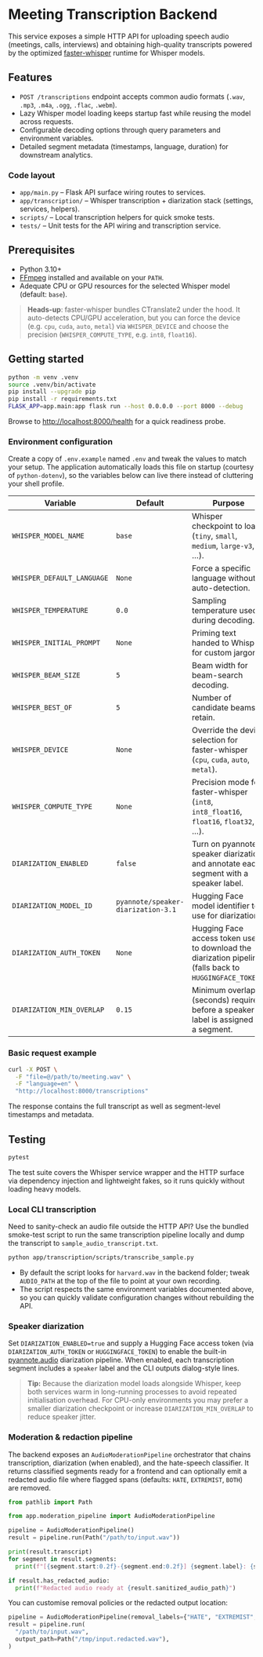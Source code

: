 # Meeting Transcription Backend

This service exposes a simple HTTP API for uploading speech audio (meetings, calls, interviews) and obtaining high-quality transcripts powered by the optimized [faster-whisper](https://github.com/SYSTRAN/faster-whisper) runtime for Whisper models.

## Features

- `POST /transcriptions` endpoint accepts common audio formats (`.wav`, `.mp3`, `.m4a`, `.ogg`, `.flac`, `.webm`).
- Lazy Whisper model loading keeps startup fast while reusing the model across requests.
- Configurable decoding options through query parameters and environment variables.
- Detailed segment metadata (timestamps, language, duration) for downstream analytics.

### Code layout

- `app/main.py` – Flask API surface wiring routes to services.
- `app/transcription/` – Whisper transcription + diarization stack (settings, services, helpers).
- `scripts/` – Local transcription helpers for quick smoke tests.
- `tests/` – Unit tests for the API wiring and transcription service.

## Prerequisites

- Python 3.10+
- [FFmpeg](https://ffmpeg.org/download.html) installed and available on your `PATH`.
- Adequate CPU or GPU resources for the selected Whisper model (default: `base`).

> **Heads-up**: faster-whisper bundles CTranslate2 under the hood. It auto-detects CPU/GPU acceleration, but you can force the device (e.g. `cpu`, `cuda`, `auto`, `metal`) via `WHISPER_DEVICE` and choose the precision (`WHISPER_COMPUTE_TYPE`, e.g. `int8`, `float16`).

## Getting started

```bash
python -m venv .venv
source .venv/bin/activate
pip install --upgrade pip
pip install -r requirements.txt
FLASK_APP=app.main:app flask run --host 0.0.0.0 --port 8000 --debug
```

Browse to <http://localhost:8000/health> for a quick readiness probe.

### Environment configuration

Create a copy of `.env.example` named `.env` and tweak the values to match your setup. The application automatically loads this file on startup (courtesy of `python-dotenv`), so the variables below can live there instead of cluttering your shell profile.

| Variable | Default | Purpose |
| --- | --- | --- |
| `WHISPER_MODEL_NAME` | `base` | Whisper checkpoint to load (`tiny`, `small`, `medium`, `large-v3`, …). |
| `WHISPER_DEFAULT_LANGUAGE` | `None` | Force a specific language without auto-detection. |
| `WHISPER_TEMPERATURE` | `0.0` | Sampling temperature used during decoding. |
| `WHISPER_INITIAL_PROMPT` | `None` | Priming text handed to Whisper for custom jargon. |
| `WHISPER_BEAM_SIZE` | `5` | Beam width for beam-search decoding. |
| `WHISPER_BEST_OF` | `5` | Number of candidate beams to retain. |
| `WHISPER_DEVICE` | `None` | Override the device selection for faster-whisper (`cpu`, `cuda`, `auto`, `metal`). |
| `WHISPER_COMPUTE_TYPE` | `None` | Precision mode for faster-whisper (`int8`, `int8_float16`, `float16`, `float32`, …). |
| `DIARIZATION_ENABLED` | `false` | Turn on pyannote speaker diarization and annotate each segment with a speaker label. |
| `DIARIZATION_MODEL_ID` | `pyannote/speaker-diarization-3.1` | Hugging Face model identifier to use for diarization. |
| `DIARIZATION_AUTH_TOKEN` | `None` | Hugging Face access token used to download the diarization pipeline (falls back to `HUGGINGFACE_TOKEN`). |
| `DIARIZATION_MIN_OVERLAP` | `0.15` | Minimum overlap (seconds) required before a speaker label is assigned to a segment. |

### Basic request example

```bash
curl -X POST \
  -F "file=@/path/to/meeting.wav" \
  -F "language=en" \
  "http://localhost:8000/transcriptions"
```

The response contains the full transcript as well as segment-level timestamps and metadata.

## Testing

```bash
pytest
```

The test suite covers the Whisper service wrapper and the HTTP surface via dependency injection and lightweight fakes, so it runs quickly without loading heavy models.

### Local CLI transcription

Need to sanity-check an audio file outside the HTTP API? Use the bundled smoke-test script to run the same transcription pipeline locally and dump the transcript to `sample_audio_transcript.txt`.

```bash
python app/transcription/scripts/transcribe_sample.py
```

- By default the script looks for `harvard.wav` in the backend folder; tweak `AUDIO_PATH` at the top of the file to point at your own recording.
- The script respects the same environment variables documented above, so you can quickly validate configuration changes without rebuilding the API.

### Speaker diarization

Set `DIARIZATION_ENABLED=true` and supply a Hugging Face access token (via `DIARIZATION_AUTH_TOKEN` or `HUGGINGFACE_TOKEN`) to enable the built-in [pyannote.audio](https://github.com/pyannote/pyannote-audio) diarization pipeline. When enabled, each transcription segment includes a `speaker` label and the CLI outputs dialog-style lines.

> **Tip:** Because the diarization model loads alongside Whisper, keep both services warm in long-running processes to avoid repeated initialisation overhead. For CPU-only environments you may prefer a smaller diarization checkpoint or increase `DIARIZATION_MIN_OVERLAP` to reduce speaker jitter.

### Moderation & redaction pipeline

The backend exposes an `AudioModerationPipeline` orchestrator that chains transcription, diarization (when enabled), and the hate-speech classifier. It returns classified segments ready for a frontend and can optionally emit a redacted audio file where flagged spans (defaults: `HATE`, `EXTREMIST`, `BOTH`) are removed.

```python
from pathlib import Path

from app.moderation_pipeline import AudioModerationPipeline

pipeline = AudioModerationPipeline()
result = pipeline.run(Path("/path/to/input.wav"))

print(result.transcript)
for segment in result.segments:
  print(f"[{segment.start:0.2f}-{segment.end:0.2f}] {segment.label}: {segment.text}")

if result.has_redacted_audio:
  print(f"Redacted audio ready at {result.sanitized_audio_path}")
```

You can customise removal policies or the redacted output location:

```python
pipeline = AudioModerationPipeline(removal_labels={"HATE", "EXTREMIST", "PROFANITY"})
result = pipeline.run(
  "/path/to/input.wav",
  output_path=Path("/tmp/input.redacted.wav"),
)
```
